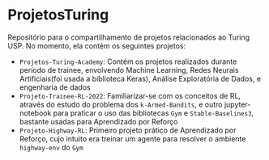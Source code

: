 # ProjetosTuring
Repositório para o compartilhamento de projetos relacionados ao Turing USP. No momento, ela contém os seguintes projetos:
- `Projetos-Turing-Academy`: Contém os projetos realizados durante período de trainee, envolvendo Machine Learning, Redes Neurais Artificiais(foi usada a biblioteca Keras), Análise Exploratória de Dados, e engenharia de dados
- `Projeto-Trainee-RL-2022`: Familiarizar-se com os conceitos de RL, através do estudo do problema dos `k-Armed-Bandits`, e outro jupyter-notebook para praticar o uso das bibliotecas `Gym` e `Stable-Baselines3`, bastante usadas para Aprendizado por Reforço
- `Projeto-Highway-RL`: Primeiro projeto prático de Aprendizado por Reforço, cujo intuito era treinar um agente para resolver o ambiente `highway-env` do `Gym`
